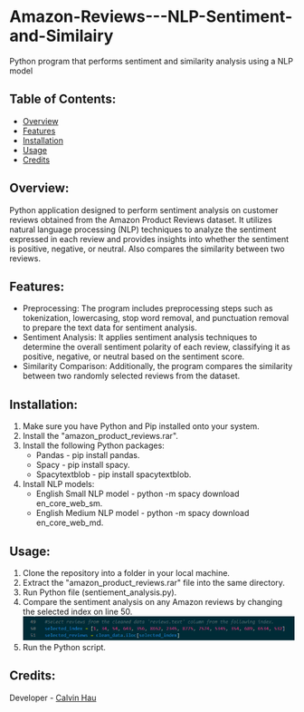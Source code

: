 # Amazon-Reviews---NLP-Sentiment-and-Similairy
Python program that performs sentiment and similarity analysis using a NLP model

## Table of Contents:
- [Overview](#overview)
- [Features](#features)
- [Installation](#installation)
- [Usage](#usage)
- [Credits](#credits)

## Overview:
Python application designed to perform sentiment analysis on customer reviews obtained from the Amazon Product Reviews dataset. 
It utilizes natural language processing (NLP) techniques to analyze the sentiment expressed in each review and provides insights into whether the sentiment is positive, negative, or neutral.
Also compares the similarity between two reviews.

## Features:
- Preprocessing: The program includes preprocessing steps such as tokenization, lowercasing, stop word removal, and punctuation removal to prepare the text data for sentiment analysis.
- Sentiment Analysis: It applies sentiment analysis techniques to determine the overall sentiment polarity of each review, classifying it as positive, negative, or neutral based on the sentiment score.
- Similarity Comparison: Additionally, the program compares the similarity between two randomly selected reviews from the dataset.

## Installation:
1. Make sure you have Python and Pip installed onto your system.
2. Install the "amazon_product_reviews.rar".
3. Install the following Python packages:
   - Pandas - pip install pandas.
   - Spacy - pip install spacy.
   - Spacytextblob - pip install spacytextblob.
4. Install NLP models:
   - English Small NLP model - python -m spacy download en_core_web_sm.
   - English Medium NLP model - python -m spacy download en_core_web_md.

## Usage:
   1. Clone the repository into a folder in your local machine.
   2. Extract the "amazon_product_reviews.rar" file into the same directory.
   3. Run Python file (sentiement_analysis.py).
   4. Compare the sentiment analysis on any Amazon reviews by changing the selected index on line 50.
![Screenshot](https://github.com/manfoonhau/Amazon-Reviews---NLP-Sentiment-and-Similairy/blob/main/sentiment.png)
   5. Run the Python script.

## Credits:
Developer - [Calvin Hau](https://github.com/manfoonhau) 



